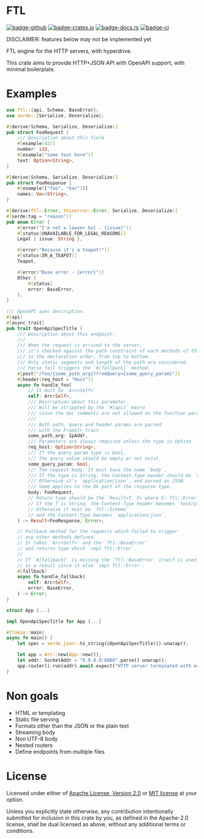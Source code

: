FTL
=============================

[<img alt="badge-github"    src="https://img.shields.io/badge/github.com-HyeonuPark/ftl-green">](https://github.com/HyeonuPark/ftl)
[<img alt="badge-crates.io" src="https://img.shields.io/crates/v/ftl.svg">](https://crates.io/crates/ftl)
[<img alt="badge-docs.rs"   src="https://docs.rs/ftl/badge.svg">](https://docs.rs/ftl)
[<img alt="badge-ci"        src="https://img.shields.io/github/workflow/status/HyeonuPark/ftl/CI/main">](https://github.com/HyeonuPark/ftl/actions?query=branch%3Amain)

DISCLAIMER: features below may not be implemented yet

FTL engine for the HTTP servers, with hyperdrive.

This crate aims to provide HTTP+JSON API with OpenAPI support, with minimal boilerplate.

# Examples

```rust
use ftl::{api, Schema, BaseError};
use serde::{Serialize, Deserialize};

#[derive(Schema, Serialize, Deserialize)]
pub struct FooRequest {
    /// Description about this field
    #[example(42)]
    number: i32,
    #[example("some text here")]
    text: Option<String>,
}

#[derive(Schema, Serialize, Deserialize)]
pub struct FooResponse {
    #[example(["foo", "bar"])]
    names: Vec<String>,
}

#[derive(ftl::Error, thiserror::Error, Serialize, Deserialize)]
#[serde(tag = "reason")]
pub enum Error {
    #[error("I'm not a lawyer but - {issue}")]
    #[status(UNAVAILABLE_FOR_LEGAL_REASONS)]
    Legal { issue: String },

    #[error("Because it's a teapot!")]
    #[status(IM_A_TEAPOT)]
    Teapot,

    #[error("Base error - {error}")]
    Other {
        #[status]
        error: BaseError,
    },
}

/// OpenAPI spec description.
#[api]
#[async_trait]
pub trait OpenApiSpecTitle {
    /// Description about this endpoint.
    ///
    /// When the request is arrived to the server,
    /// it's checked against the path constraint of each methods of this trait
    /// in the declaration order, from top to bottom.
    /// Only static segments and length of the path are considered.
    /// Parse fail triggers the `#[fallback]` method.
    #[post("/foo/{some_path_arg}?fromQuery={some_query_param}")]
    #[header(req_host = "Host")]
    async fn handle_foo(
        // It must be `Arc<Self>`
        self: Arc<Self>,
        /// Description about this parameter.
        /// Will be strippted by the `#[api]` macro
        /// since the doc comments are not allowed on the function parameter.
        ///
        /// Both path, query and header params are parsed
        /// with the FromStr trait.
        some_path_arg: IpAddr,
        /// Parameters are always required unless the type is Option.
        req_host: Option<String>,
        /// If the query param type is bool,
        /// the query value should be empty or not exist.
        some_query_param: bool,
        /// The request body. It must have the name `body`.
        /// If the type is String, the Content-Type header should be `text/plain`.
        /// Otherwise it's `application/json`, and parsed as JSON.
        /// Same applies to the Ok part of the response type.
        body: FooRequest,
        // Return type should be the `Result<T, E> where E: ftl::Error`.
        // If the T is String, the Content-Type header becomes `text/plain`.
        // Otherwise it must be `ftl::Schema`
        // and the Content-Type becomes `application/json`.
    ) -> Result<FooResponse, Error>;

    // Fallback method for the requests which failed to trigger
    // any other methods defined.
    // It takes `Arc<Self>` and the `ftl::BaseError`
    // and returns type which `impl ftl::Error`.
    //
    // If `#[fallback]` is missing the `ftl::BaseError` itself is used
    // as a result since it also `impl ftl::Error`.
    #[fallback]
    async fn handle_fallback(
        self: Arc<Self>,
        error: BaseError,
    ) -> Error;
}

struct App {...}

impl OpenApiSpecTitle for App {...}

#[tokio::main]
async fn main() {
    let spec = serde_json::to_string(&OpenApiSpecTitle()).unwrap();

    let app = Arc::new(App::new());
    let addr: SocketAddr = "0.0.0.0:8080".parse().unwrap();
    app.router().run(addr).await.expect("HTTP server terminated with error");
}
```

# Non goals

- HTML or templating
- Static file serving
- Formats other than the JSON or the plain text
- Streaming body
- Non UTF-8 body
- Nested routers
- Define endpoints from multiple files

# License

Licensed under either of <a href="LICENSE-APACHE">Apache License, Version
2.0</a> or <a href="LICENSE-MIT">MIT license</a> at your option.

Unless you explicitly state otherwise, any contribution intentionally submitted
for inclusion in this crate by you, as defined in the Apache-2.0 license, shall
be dual licensed as above, without any additional terms or conditions.
